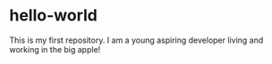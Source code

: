 # hello-world
This is my first repository. I am a young aspiring developer living and working in the big apple! 
